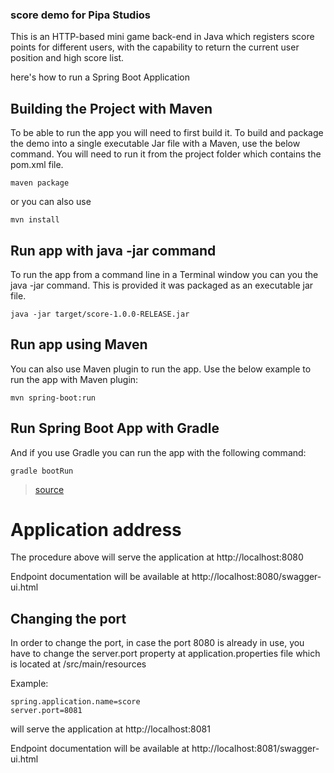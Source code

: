 ### score demo for Pipa Studios
This is an HTTP-based mini game back-end in Java which registers score points for different
users, with the capability to return the current user position and high score list.

here's how to run a Spring Boot Application

## Building the Project with Maven
To be able to run the app you will need to first build it. To build and package the demo into a single executable Jar file with a Maven, use the below command. You will need to run it from the project folder which contains the pom.xml file.

```maven package```

or you can also use

```mvn install```

## Run app with java -jar command
To run the app from a command line in a Terminal window you can you the java -jar command. This is provided it was packaged as an executable jar file.

```java -jar target/score-1.0.0-RELEASE.jar```

## Run app using Maven
You can also use Maven plugin to run the app. Use the below example to run the app with Maven plugin:

```mvn spring-boot:run```

## Run Spring Boot App with Gradle
And if you use Gradle you can run the app with the following command:

```gradle bootRun```

> [source](https://www.appsdeveloperblog.com/run-spring-boot-app-from-a-command-line/)

# Application address
The procedure above will serve the application at http://localhost:8080

Endpoint documentation will be available at http://localhost:8080/swagger-ui.html

## Changing the port
In order to change the port, in case the port 8080 is already in use, you have to change the server.port property at application.properties file
which is located at /src/main/resources

Example:

```
spring.application.name=score
server.port=8081
```

will serve the application at http://localhost:8081

Endpoint documentation will be available at http://localhost:8081/swagger-ui.html
